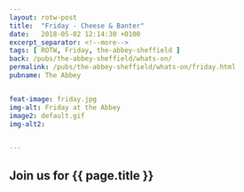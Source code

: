 ```yaml
---
layout: rotw-post
title:  "Friday - Cheese & Banter"
date:   2018-05-02 12:14:30 +0100
excerpt_separator: <!--more-->
tags: [ ROTW, Friday, the-abbey-sheffield ]
back: /pubs/the-abbey-sheffield/whats-on/
permalink: /pubs/the-abbey-sheffield/whats-on/friday.html
pubname: The Abbey


feat-image: friday.jpg
img-alt: Friday at the Abbey
image2: default.gif
img-alt2:


---
```


<h2>Join us for {{ page.title }}</h2>